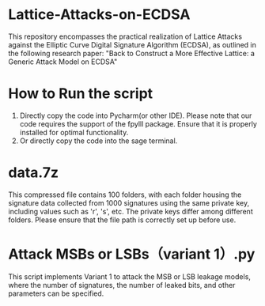 # Lattice-Attacks-on-ECDSA
This repository encompasses the practical realization of Lattice Attacks against the Elliptic Curve Digital Signature Algorithm (ECDSA), as outlined in the following research paper:
"Back to Construct a More Effective Lattice: a Generic Attack Model on ECDSA"

# How to Run the script
1. Directly copy the code into Pycharm(or other IDE). Please note that our code requires the support of the fpylll package. Ensure that it is properly installed for optimal functionality.
2. Or directly copy the code into the sage terminal.

# data.7z
This compressed file contains 100 folders, with each folder housing the signature data collected from 1000 signatures using the same private key, including values such as 'r', 's', etc. The private keys differ among different folders. Please ensure that the file path is correctly set up before use.

# Attack MSBs or LSBs（variant 1）.py
This script implements Variant 1 to attack the MSB or LSB leakage models, where the number of signatures, the number of leaked bits, and other parameters can be specified.
